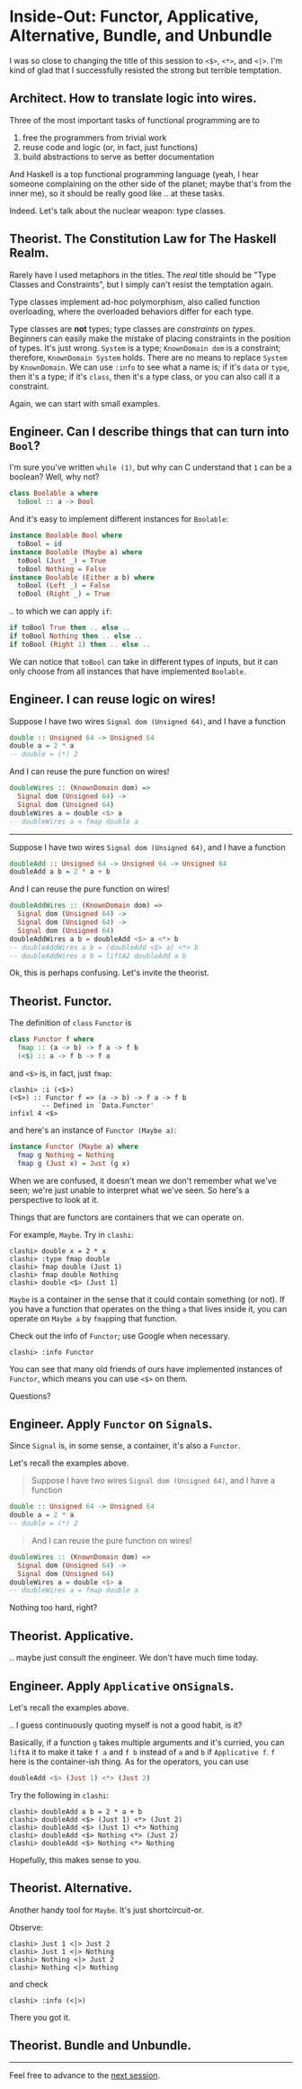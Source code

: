 # Inside-Out: Functor, Applicative, Alternative, Bundle, and Unbundle

I was so close to changing the title of this session to `<$>`, `<*>`, and `<|>`. I'm kind of glad that I successfully resisted the strong but terrible temptation.

## Architect. How to translate logic into wires.

Three of the most important tasks of functional programming are to

1. free the programmers from trivial work
2. reuse code and logic (or, in fact, just functions)
3. build abstractions to serve as better documentation

And Haskell is a top functional programming language (yeah, I hear someone complaining on the other side of the planet; maybe that's from the inner me), so it should be really good like .. at these tasks.

Indeed. Let's talk about the nuclear weapon: type classes.

## Theorist. The Constitution Law for The Haskell Realm.

Rarely have I used metaphors in the titles. The *real* title should be "Type Classes and Constraints", but I simply can't resist the temptation again.

Type classes implement ad-hoc polymorphism, also called function overloading, where the overloaded behaviors differ for each type.

Type classes are **not** types; type classes are *constraints* on *types*. Beginners can easily make the mistake of placing constraints in the position of types. It's just wrong. `System` is a type; `KnownDomain dom` is a constraint; therefore, `KnownDomain System` holds. There are no means to replace `System` by `KnownDomain`. We can use `:info` to see what a name is; if it's `data` or `type`, then it's a type; if it's `class`, then it's a type class, or you can also call it a constraint.

Again, we can start with small examples.

## Engineer. Can I describe things that can turn into `Bool`?

I'm sure you've written `while (1)`, but why can C understand that `1` can be a boolean? Well, why not?

```haskell
class Boolable a where
  toBool :: a -> Bool
```

And it's easy to implement different instances for `Boolable`:

```haskell
instance Boolable Bool where
  toBool = id
instance Boolable (Maybe a) where
  toBool (Just _) = True
  toBool Nothing = False
instance Boolable (Either a b) where
  toBool (Left _) = False
  toBool (Right _) = True
```

.. to which we can apply `if`:

```haskell
if toBool True then .. else ..
if toBool Nothing then .. else ..
if toBool (Right 1) then .. else ..
```

We can notice that `toBool` can take in different types of inputs, but it can only choose from all instances that have implemented `Boolable`.

## Engineer. I can reuse logic on wires!

Suppose I have two wires `Signal dom (Unsigned 64)`, and I have a function

```haskell
double :: Unsigned 64 -> Unsigned 64
double a = 2 * a
-- double = (*) 2
```

And I can reuse the pure function on wires!

```haskell
doubleWires :: (KnownDomain dom) =>
  Signal dom (Unsigned 64) ->
  Signal dom (Unsigned 64)
doubleWires a = double <$> a
-- doubleWires a = fmap double a
```

---

Suppose I have two wires `Signal dom (Unsigned 64)`, and I have a function

```haskell
doubleAdd :: Unsigned 64 -> Unsigned 64 -> Unsigned 64
doubleAdd a b = 2 * a + b
```

And I can reuse the pure function on wires!

```haskell
doubleAddWires :: (KnownDomain dom) =>
  Signal dom (Unsigned 64) ->
  Signal dom (Unsigned 64) ->
  Signal dom (Unsigned 64)
doubleAddWires a b = doubleAdd <$> a <*> b
-- doubleAddWires a b = (doubleAdd <$> a) <*> b
-- doubleAddWires a b = liftA2 doubleAdd a b
```

Ok, this is perhaps confusing. Let's invite the theorist.

## Theorist. Functor.

The definition of `class` `Functor` is

```haskell
class Functor f where
  fmap :: (a -> b) -> f a -> f b
  (<$) :: a -> f b -> f a
```

and `<$>` is, in fact, just `fmap`:

```console
clashi> :i (<$>)
(<$>) :: Functor f => (a -> b) -> f a -> f b
        -- Defined in `Data.Functor'
infixl 4 <$>
```

and here's an instance of `Functor (Maybe a)`:

```haskell
instance Functor (Maybe a) where
  fmap g Nothing = Nothing
  fmap g (Just x) = Just (g x)
```

When we are confused, it doesn't mean we don't remember what we've seen; we're just unable to interpret what we've seen. So here's a perspective to look at it.

Things that are functors are containers that we can operate on. 

For example, `Maybe`. Try in `clashi`:

```console
clashi> double x = 2 * x
clashi> :type fmap double
clashi> fmap double (Just 1)
clashi> fmap double Nothing
clashi> double <$> (Just 1)
```

`Maybe` is a container in the sense that it could contain something (or not). If you have a function that operates on the thing `a` that lives inside it, you can operate on `Maybe a` by `fmap`ping that function.

Check out the info of `Functor`; use Google when necessary.

```console
clashi> :info Functor
```

You can see that many old friends of ours have implemented instances of `Functor`, which means you can use `<$>` on them.

Questions?

## Engineer. Apply `Functor` on `Signal`s.

Since `Signal` is, in some sense, a container, it's also a `Functor`.

Let's recall the examples above.

> Suppose I have two wires `Signal dom (Unsigned 64)`, and I have a function

```haskell
double :: Unsigned 64 -> Unsigned 64
double a = 2 * a
-- double = (*) 2
```

> And I can reuse the pure function on wires!

```haskell
doubleWires :: (KnownDomain dom) =>
  Signal dom (Unsigned 64) ->
  Signal dom (Unsigned 64)
doubleWires a = double <$> a
-- doubleWires a = fmap double a
```

Nothing too hard, right?

## Theorist. Applicative.

.. maybe just consult the engineer. We don't have much time today.

## Engineer. Apply `Applicative` on`Signal`s.

Let's recall the examples above.

.. I guess continuously quoting myself is not a good habit, is it?

Basically, if a function `g` takes multiple arguments and it's curried, you can `liftA` it to make it take `f a` and `f b` instead of `a` and `b` if `Applicative f`. `f` here is the container-ish thing. As for the operators, you can use

```haskell
doubleAdd <$> (Just 1) <*> (Just 2)
```

Try the following in `clashi`:

```console
clashi> doubleAdd a b = 2 * a + b
clashi> doubleAdd <$> (Just 1) <*> (Just 2)
clashi> doubleAdd <$> (Just 1) <*> Nothing
clashi> doubleAdd <$> Nothing <*> (Just 2)
clashi> doubleAdd <$> Nothing <*> Nothing
```

Hopefully, this makes sense to you.

## Theorist. Alternative.

Another handy tool for `Maybe`. It's just shortcircuit-or.

Observe:

```console
clashi> Just 1 <|> Just 2
clashi> Just 1 <|> Nothing
clashi> Nothing <|> Just 2
clashi> Nothing <|> Nothing
```

and check

```console
clashi> :info (<|>)
```

There you got it.

## Theorist. Bundle and Unbundle.



---

Feel free to advance to the [next session](6-operator.md).

